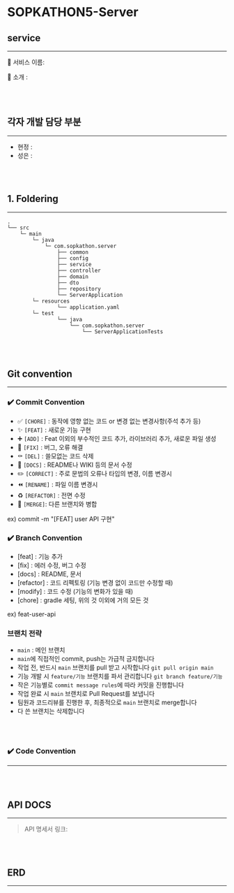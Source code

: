 # SOPKATHON5-Server

## service
---

🔔 서비스 이름: 

🔔 소개 : 


<br/><br/>


## 각자 개발 담당 부분
---

- 현정 : 
- 성은 : 

<br/><br/>


## 1. Foldering
---

```
.
└── src 
    └─ main
        └─ java
            └─ com.sopkathon.server
                ├── common
                ├── config
                ├── service
                ├── controller
                ├── domain
                ├── dto
                ├── repository
                └── ServerApplication
        └─ resources
                └── application.yaml
        └─ test
                └── java
                    └── com.sopkathon.server
                        └── ServerApplicationTests
```
<br/><br/>


## Git convention
---
### ✔️ Commit Convention

- ✅ `[CHORE]` : 동작에 영향 없는 코드 or 변경 없는 변경사항(주석 추가 등)
- ✨ `[FEAT]` : 새로운 기능 구현
- ➕ `[ADD]` : Feat 이외의 부수적인 코드 추가, 라이브러리 추가, 새로운 파일 생성
- 🔨 `[FIX]` : 버그, 오류 해결
- ⚰️ `[DEL]` : 쓸모없는 코드 삭제
- 📝 `[DOCS]` : README나 WIKI 등의 문서 수정
- ✏️ `[CORRECT]` : 주로 문법의 오류나 타입의 변경, 이름 변경시
- ⏪️ `[RENAME]` : 파일 이름 변경시
- ♻️ `[REFACTOR]` : 전면 수정
- 🔀 `[MERGE]`: 다른 브랜치와 병합

ex) commit -m "[FEAT] user API 구현"

### ✔️ Branch Convention

- [feat] : 기능 추가
- [fix] : 에러 수정, 버그 수정
- [docs] : README, 문서
- [refactor] : 코드 리펙토링 (기능 변경 없이 코드만 수정할 때)
- [modify] : 코드 수정 (기능의 변화가 있을 때)
- [chore] : gradle 세팅, 위의 것 이외에 거의 모든 것

ex) feat-user-api

### 브랜치 전략

- `main` : 메인 브랜치
- `main`에 직접적인 commit, push는 가급적 금지합니다
- 작업 전, 반드시 `main` 브랜치를 pull 받고 시작합니다
  `git pull origin main`
- 기능 개발 시 `feature/기능` 브랜치를 파서 관리합니다
  `git branch feature/기능`
- 작은 기능별로 `commit message rules`에 따라 커밋을 진행합니다
- 작업 완료 시 `main` 브랜치로 Pull Request를 보냅니다
- 팀원과 코드리뷰를 진행한 후, 최종적으로 `main` 브랜치로 merge합니다
- 다 쓴 브랜치는 삭제합니다

<br/><br/>

### ✔️ Code Convention
---


<br/><br/>

## API DOCS
---

> API 명세서 링크: 

<br/><br/>

## ERD
---
